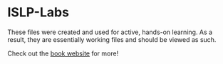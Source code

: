 # ISLP-Labs
These files were created and used for active, hands-on learning. As a result, they are essentially working files and should be viewed as such. 

Check out the [book website](https://www.statlearning.com/) for more!
